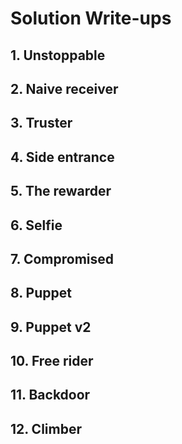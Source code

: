 # Solution Write-ups

## 1. Unstoppable

## 2. Naive receiver

## 3. Truster

## 4. Side entrance

## 5. The rewarder

## 6. Selfie

## 7. Compromised

## 8. Puppet

## 9. Puppet v2

## 10. Free rider

## 11. Backdoor

## 12. Climber

